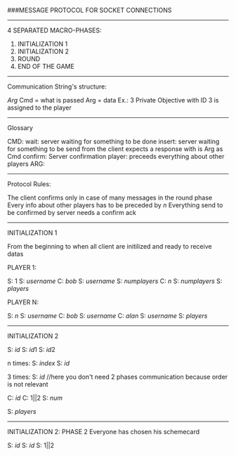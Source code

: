 ###MESSAGE PROTOCOL FOR SOCKET CONNECTIONS


------------------------------------------

4 SEPARATED MACRO-PHASES:

1) INITIALIZATION 1
2) INITIALIZATION 2
3) ROUND
4) END OF THE GAME

------------------------------------------

Communication String's structure:

<Cmd>$Arg$
Cmd = what is passed
Arg = data
Ex.:
<privobj>$3$
Private Objective with ID 3 is assigned to the player

------------------------------------------

Glossary

CMD:
wait: server waiting for something to be done
insert: server waiting for something to be send from the client
        expects a response with is Arg as Cmd
confirm: Server confirmation
player: preceeds everything about other players
ARG:


------------------------------------------

Protocol Rules:

The client confirms only in case of many messages in the round phase
Every info about other players has to be preceded by <player>$n$
Everything send to be confirmed by server needs a confirm ack

------------------------------------------

INITIALIZATION 1

From the beginning to when all client are initilized and ready to receive datas

PLAYER 1:

S: <player>$1$
S: <insert>$username$
C: <username>$bob$
S: <confirm>$username$
S: <insert>$numplayers$
C: <numplayers>$n$
S: <confirm>$numplayers$
S: <wait>$players$


PLAYER N:

S: <player>$n$
S: <insert>$username$
C: <username>$bob$
S: <insert>$username$
C: <username>$alan$
S: <confirm>$username$
S: <wait>$players$

---------------------------------------

INITIALIZATION 2

S: <privobj>$id$
S: <scheme>$id1$
S: <scheme>$id2$

n times:
S: <scoremarker>$index$
S: <index>$id$

3 times:
S: <pubobj>$id$
//here you don't need 2 phases communication because order is not relevant

C: <scheme>$id$
C: <fb>$1||2$
S: <favtokens>$num$

S: <wait>$players$

--------------------------------------

INITIALIZATION 2: PHASE 2
Everyone has chosen his schemecard

S: <player>$id$
S: <scheme>$id$
S: <fb>$1||2$

